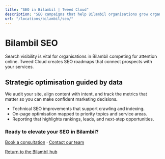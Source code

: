 ```yaml
---
title: "SEO in Bilambil | Tweed Cloud"
description: "SEO campaigns that help Bilambil organisations grow organic visibility."
url: "/locations/bilambil/seo/"
---
```


# Bilambil SEO

Search visibility is vital for organisations in Bilambil competing for attention online. Tweed Cloud creates SEO roadmaps that connect prospects with your services.

## Strategic optimisation guided by data

We audit your site, align content with intent, and track the metrics that matter so you can make confident marketing decisions.

- Technical SEO improvements that support crawling and indexing.
- On-page optimisation mapped to priority topics and service areas.
- Reporting that highlights rankings, leads, and next-step opportunities.

### Ready to elevate your SEO in Bilambil?

[Book a consultation](/consultation/) · [Contact our team](/contact/)

[Return to the Bilambil hub](/locations/bilambil/)
